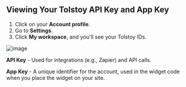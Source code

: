 ## Viewing Your Tolstoy API Key and App Key

1. Click on your **Account profile**.
2. Go to **Settings**.
3. Click **My workspace**, and you'll see your Tolstoy IDs.

![image](https://github.com/user-attachments/assets/a47305e6-da07-4487-9a6d-0d4acdca47f3)

**API Key** - Used for integrations (e.g., Zapier) and API calls.

**App Key** - A unique identifier for the account, used in the widget code when you place the widget on your site.
